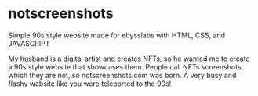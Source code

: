 # notscreenshots
Simple 90s style website made for ebysslabs with HTML, CSS, and JAVASCRIPT

My husband is a digital artist and creates NFTs, so he wanted me to create a 90s style website that showcases them. People call NFTs screenshots, which they are not, so notscreenshots.com was born. A very busy and flashy website like you were teleported to the 90s!

